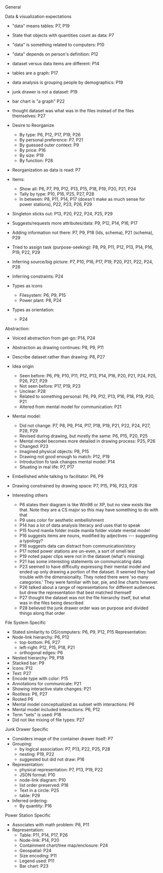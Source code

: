 
General

Data & visualization expectations
  - "data" means tables: P7, P19
  - State that objects with quantities count as data: P7
  - "data" is something related to computers: P10
  - "data" depends on person's definition: P12
  - dataset versus data items are different: P14
  - tables are a graph: P17
  - data analysis is grouping people by demographics: P19
  - junk drawer is not a dataset: P19
  - bar chart is "a graph" P22
  - thought dataset was what was in the files instead of the files themselves:
    P27

- Desire to Reorganize
  - By type: P6, P12, P17, P19, P26
  - By personal preference: P7, P21
  - By guessed outer context: P9
  - By price: P16
  - By size: P19
  - By function: P28
- Reorganization as data is read: P7 

- Items:
  - Show all: P6, P7, P9, P12, P13, P15, P18, P19, P20, P21, P24
  - Tally by type: P10, P16, P25, P27, P28
  - In between: P8, P11, P14, P17 (doesn't make as much sense for power stations), P22, P23, P26, P29

- Singleton sticks out: P13, P20, P22, P24, P25, P29

- Suggests/requests more attributes/data: P9, P12, P14, P16, P17

- Adding information not there: P7, P9, P18 (Ids, schema), P21 (schema), P29

- Tried to assign task (purpose-seeking): P8, P9, P11, P12, P13, P14, P16,
  P19, P22, P29

- Inferring source/big picture: P7, P10, P16, P17, P19, P20, P21, P22, P24,
  P28
- Inferring constraints: P24

- Types as icons
  - Filesystem: P6, P9, P15
  - Power plant: P8, P24
- Types as orientation:
  - P24

Abstraction:
  - Voiced abstraction from get-go: P14, P24
  - Abstraction as drawing continues: P8, P9, P11

- Describe dataset rather than drawing: P8, P27


- Idea origin
  - Seen before: P6, P9, P10, P11, P12, P13, P14, P16, P20, P21, P24, P25,
    P26, P27, P29
  - Not seen before: P17, P19, P23
  - Unclear: P28
  - Related to something personal: P6, P9, P12, P13, P16, P18, P19, P20, P21
  - Altered from mental model for communication: P21

- Mental model:
  - Did not change: P7, P8, P9, P14, P17, P18, P19, P21, P22, P24, P27, P28,
    P29
  - Revised during drawing, but mostly the same: P6, P15, P20, P25
  - Mental model becomes more detailed in drawing process: P25, P26
  - Changed: P23
  - Imagined physical objects: P8, P15
  - Drawing not good enough to match: P12, P19
  - Introduction fo task changes mental model: P14
  - Situating in real life: P7, P17

- Embellished while talking to facilitator: P6, P9

- Drawing constrained by drawing space: P7, P15, P16, P23, P26


- Interesting others
  - P6 states their diagram is like Win98 or XP, but no view exists like that.
    Note they are a CS major so this may have something to do with that
  - P9 uses color for aesthetic embellishment
  - P14 has a lot of data analysis literacy and uses that to speak
  - P15 found manila folder inside manila folder violate mental model
  - P16 suggests items are nouns, modified by adjectives --- suggesting a
    typology?
  - P16 suggests data can distract from communication/story
  - P17 noted power stations are un-even, a sort of smell test
  - P19 noted paper clips were not in the dataset (what's missing)
  - P21 has some interesting statements on communicating data
  - P23 seemed to have difficulty expressing their mental model and ended up
    only drawing a portion of the dataset. It seemed they had trouble with the
dimensionality. They noted there were 'so many categories.' They were familiar with bar, pie, and line charts however.
  - P26 talked about a range of representations for different audiences but
    drew the representation that best matched themself
  - P27 thought the dataset was not the file hierarchy itself, but what was in
    the files being described
  - P28 believed the junk drawer order was on purpose and divided things along
    that order


File System Specific

- Stated similarity to OS/computers: P6, P9, P12, P15
Representation:
 - Node-link hierarchy: P6, P12
    - top-bottom: P6, P27
    - left-right: P12, P15, P18, P21
    - orthogonal edges: P6
 - Nested hierarchy: P9, P18
 - Stacked bar: P9
 - Icons: P12
 - Text: P27
 - Encode type with color: P15
- Annotations for communicate: P21
- Showing interactive state changes: P21
- Rootless: P6, P27
- Rooted P6
- Mental model conceptualized as subset with interactions: P6
- Mental model included interactions: P6, P12
- Term "sets" is used: P18
- Did not like mixing of file types: P27

Junk Drawer Specific

- Considers image of the container drawer itself: P7
- Grouping:
  - by logical association: P7, P13, P22, P25, P28
  - nesting: P19, P22
  - suggested but did not draw: P16
- Representation:
  - physical representation: P7, P13, P19, P22
  - JSON format: P10
  - node-link diagram: P10
  - list order preserved: P16
  - Text in a circle: P25
  - table: P29
- Inferred ordering:
  - By quantity: P16

Power Station Specific

- Associates with math problem: P8, P11
- Representation:
  - Table: P11, P14, P17, P26
  - Node-link: P14, P20
  - Containment chart/tree map/enclosure: P24
  - Geospatial: P24
  - Size encoding: P11
  - Legend used: P11
  - Bar chart: P23
